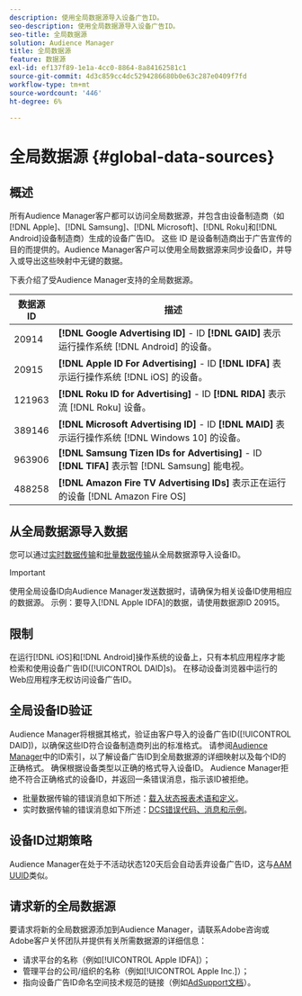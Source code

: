```yaml
---
description: 使用全局数据源导入设备广告ID。
seo-description: 使用全局数据源导入设备广告ID。
seo-title: 全局数据源
solution: Audience Manager
title: 全局数据源
feature: 数据源
exl-id: ef137f89-1e1a-4cc0-8864-8a84162581c1
source-git-commit: 4d3c859cc4dc5294286680b0e63c287e0409f7fd
workflow-type: tm+mt
source-wordcount: '446'
ht-degree: 6%

---
```


# 全局数据源 {#global-data-sources}

## 概述

所有Audience Manager客户都可以访问全局数据源，并包含由设备制造商（如[!DNL Apple]、[!DNL Samsung]、[!DNL Microsoft]、[!DNL Roku]和[!DNL Android]设备制造商）生成的设备广告ID。 这些 ID 是设备制造商出于广告宣传的目的而提供的。Audience Manager客户可以使用全局数据源来同步设备ID，并导入或导出这些映射中无键的数据。

下表介绍了受Audience Manager支持的全局数据源。

| 数据源ID | 描述 |
|---|---|
| 20914 | **[!DNL Google Advertising ID]** - ID **[!DNL GAID]** 表示运行操作系统 [!DNL Android] 的设备。 |
| 20915 | **[!DNL Apple ID For Advertising]** - ID **[!DNL IDFA]** 表示运行操作系统 [!DNL iOS] 的设备。 |
| 121963 | **[!DNL Roku ID for Advertising]** - ID **[!DNL RIDA]** 表示流 [!DNL Roku] 设备。 |
| 389146 | **[!DNL Microsoft Advertising ID]** - ID **[!DNL MAID]** 表示运行操作系统 [!DNL Windows 10] 的设备。 |
| 963906 | **[!DNL Samsung Tizen IDs for Advertising]** - ID **[!DNL TIFA]** 表示智 [!DNL Samsung] 能电视。 |
| 488258 | **[!DNL Amazon Fire TV Advertising IDs]** 表示正在运行的设备  [!DNL Amazon Fire OS] |

## 从全局数据源导入数据

您可以通过[实时数据传输](../integration/sending-audience-data/real-time-data-integration/real-time-data-transfer.md)和[批量数据传输](../integration/sending-audience-data/batch-data-transfer-explained/batch-data-transfer-explained.md)从全局数据源导入设备ID。

>[!IMPORTANT]
>
>使用全局设备ID向Audience Manager发送数据时，请确保为相关设备ID使用相应的数据源。 示例：要导入[!DNL Apple IDFA]的数据，请使用数据源ID 20915。

## 限制

在运行[!DNL iOS]和[!DNL Android]操作系统的设备上，只有本机应用程序才能检索和使用设备广告ID([!UICONTROL DAID]s)。 在移动设备浏览器中运行的Web应用程序无权访问设备广告ID。

## 全局设备ID验证

Audience Manager将根据其格式，验证由客户导入的设备广告ID([!UICONTROL DAID])，以确保这些ID符合设备制造商列出的标准格式。 请参阅[Audience Manager](../reference/ids-in-aam.md)中的ID索引，以了解设备广告ID到全局数据源的详细映射以及每个ID的正确格式。 确保根据设备类型以正确的格式导入设备ID。 Audience Manager拒绝不符合正确格式的设备ID，并返回一条错误消息，指示该ID被拒绝。

* 批量数据传输的错误消息如下所述：[载入状态报表术语和定义](../reporting/onboarding-status-report.md#report-terms-conditions)。
* 实时数据传输的错误消息如下所述：[DCS错误代码、消息和示例](../api/dcs-intro/dcs-api-reference/dcs-error-codes.md)。

## 设备ID过期策略

Audience Manager在处于不活动状态120天后会自动丢弃设备广告ID，这与[AAM UUID](../faq/faq-privacy.md)类似。

## 请求新的全局数据源

要请求将新的全局数据源添加到Audience Manager，请联系Adobe咨询或Adobe客户关怀团队并提供有关所需数据源的详细信息：

* 请求平台的名称（例如[!UICONTROL Apple IDFA]）；
* 管理平台的公司/组织的名称（例如[!UICONTROL Apple Inc.]）；
* 指向设备广告ID命名空间技术规范的链接（例如[AdSupport文档](https://developer.apple.com/documentation/adsupport)）。
